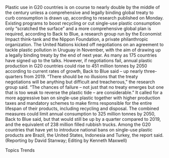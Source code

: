 Plastic use in G20 countries is on course to nearly double by the middle of the century unless a comprehensive and legally binding global treaty to curb consumption is drawn up, according to research published on Monday.
Existing programs to boost recycling or cut single-use plastic consumption only “scratched the surface” and a more comprehensive global plan is required, according to Back to Blue, a research group run by the Economist Impact think-tank and the Nippon Foundation, a private philanthropic organization.
The United Nations kicked off negotiations on an agreement to tackle plastic pollution in Uruguay in November, with the aim of drawing up a legally binding treaty by the end of next year. As many as 175 countries have signed up to the talks.
However, if negotiations fail, annual plastic production in G20 countries could rise to 451 million tonnes by 2050 according to current rates of growth, Back to Blue said – up nearly three-quarters from 2019.
“There should be no illusions that the treaty negotiations will be anything but difficult and treacherous,” the research group said. “The chances of failure – not just that no treaty emerges but one that is too weak to reverse the plastic tide – are considerable.”
It called for a more aggressive ban on single-use plastic together with higher production taxes and mandatory schemes to make firms responsible for the entire lifespan of their products, including recycling and disposal.
The combined measures could limit annual consumption to 325 million tonnes by 2050, Back to Blue said, but that would still be up by a quarter compared to 2019, and the equivalent of 238 million filled rubbish trucks.
Among the G20 countries that have yet to introduce national bans on single-use plastic products are Brazil, the United States, Indonesia and Turkey, the report said.
(Reporting by David Stanway; Editing by Kenneth Maxwell)

Topics
Trends
